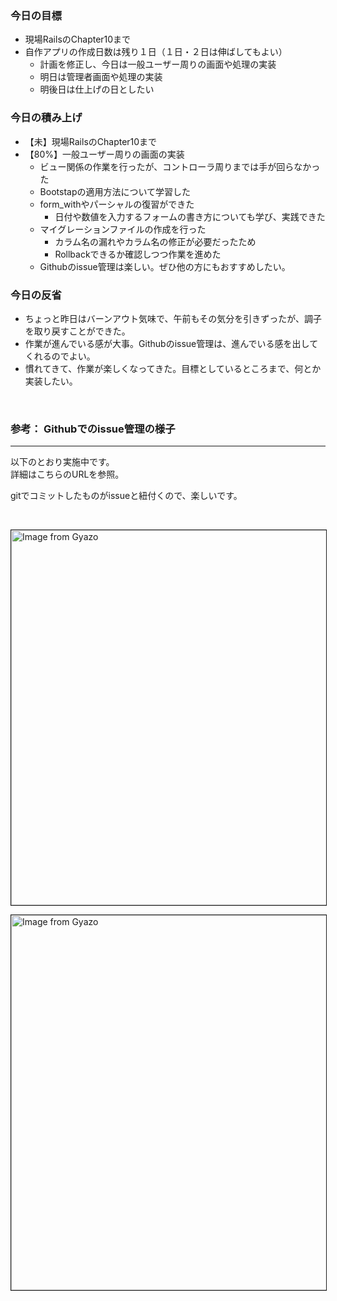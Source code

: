### 今日の目標
- 現場RailsのChapter10まで
- 自作アプリの作成日数は残り１日（１日・２日は伸ばしてもよい）
  - 計画を修正し、今日は一般ユーザー周りの画面や処理の実装
  - 明日は管理者画面や処理の実装
  - 明後日は仕上げの日としたい

### 今日の積み上げ
- 【未】現場RailsのChapter10まで
- 【80%】一般ユーザー周りの画面の実装
  - ビュー関係の作業を行ったが、コントローラ周りまでは手が回らなかった
  - Bootstapの適用方法について学習した
  - form_withやパーシャルの復習ができた
    - 日付や数値を入力するフォームの書き方についても学び、実践できた
  - マイグレーションファイルの作成を行った
    - カラム名の漏れやカラム名の修正が必要だったため
    - Rollbackできるか確認しつつ作業を進めた
  - Githubのissue管理は楽しい。ぜひ他の方にもおすすめしたい。

### 今日の反省
- ちょっと昨日はバーンアウト気味で、午前もその気分を引きずったが、調子を取り戻すことができた。  
- 作業が進んでいる感が大事。Githubのissue管理は、進んでいる感を出してくれるのでよい。  
- 慣れてきて、作業が楽しくなってきた。目標としているところまで、何とか実装したい。  

<br>

### 参考： Githubでのissue管理の様子
---

以下のとおり実施中です。  
詳細はこちらのURLを参照。  

gitでコミットしたものがissueと紐付くので、楽しいです。  

<br>

<a href="https://gyazo.com/55ba44c482cb7fcaaa74a855e29882b9"><img src="https://i.gyazo.com/55ba44c482cb7fcaaa74a855e29882b9.png" alt="Image from Gyazo" width="600" border=1/></a>  

<a href="https://gyazo.com/1fd7f146b471b9d9f832ef729a4b6346"><img src="https://i.gyazo.com/1fd7f146b471b9d9f832ef729a4b6346.png" alt="Image from Gyazo" width="600" border=1/></a>